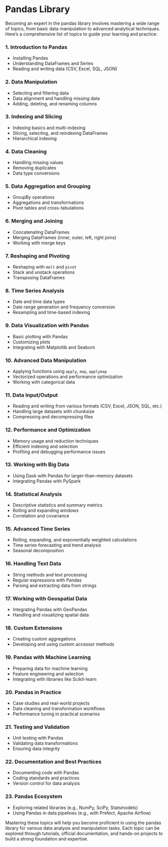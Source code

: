 # Pandas Library
Becoming an expert in the pandas library involves mastering a wide range of topics, from basic data manipulation to advanced analytical techniques. Here’s a comprehensive list of topics to guide your learning and practice:

### **1. Introduction to Pandas**
- Installing Pandas
- Understanding DataFrames and Series
- Reading and writing data (CSV, Excel, SQL, JSON)

### **2. Data Manipulation**
- Selecting and filtering data
- Data alignment and handling missing data
- Adding, deleting, and renaming columns

### **3. Indexing and Slicing**
- Indexing basics and multi-indexing
- Slicing, selecting, and reindexing DataFrames
- Hierarchical indexing

### **4. Data Cleaning**
- Handling missing values
- Removing duplicates
- Data type conversions

### **5. Data Aggregation and Grouping**
- GroupBy operations
- Aggregations and transformations
- Pivot tables and cross-tabulations

### **6. Merging and Joining**
- Concatenating DataFrames
- Merging DataFrames (inner, outer, left, right joins)
- Working with merge keys

### **7. Reshaping and Pivoting**
- Reshaping with `melt` and `pivot`
- Stack and unstack operations
- Transposing DataFrames

### **8. Time Series Analysis**
- Date and time data types
- Date range generation and frequency conversion
- Resampling and time-based indexing

### **9. Data Visualization with Pandas**
- Basic plotting with Pandas
- Customizing plots
- Integrating with Matplotlib and Seaborn

### **10. Advanced Data Manipulation**
- Applying functions using `apply`, `map`, `applymap`
- Vectorized operations and performance optimization
- Working with categorical data

### **11. Data Input/Output**
- Reading and writing from various formats (CSV, Excel, JSON, SQL, etc.)
- Handling large datasets with chunksize
- Compressing and decompressing files

### **12. Performance and Optimization**
- Memory usage and reduction techniques
- Efficient indexing and selection
- Profiling and debugging performance issues

### **13. Working with Big Data**
- Using Dask with Pandas for larger-than-memory datasets
- Integrating Pandas with PySpark

### **14. Statistical Analysis**
- Descriptive statistics and summary metrics
- Rolling and expanding windows
- Correlation and covariance

### **15. Advanced Time Series**
- Rolling, expanding, and exponentially weighted calculations
- Time series forecasting and trend analysis
- Seasonal decomposition

### **16. Handling Text Data**
- String methods and text processing
- Regular expressions with Pandas
- Parsing and extracting data from strings

### **17. Working with Geospatial Data**
- Integrating Pandas with GeoPandas
- Handling and visualizing spatial data

### **18. Custom Extensions**
- Creating custom aggregations
- Developing and using custom accessor methods

### **19. Pandas with Machine Learning**
- Preparing data for machine learning
- Feature engineering and selection
- Integrating with libraries like Scikit-learn

### **20. Pandas in Practice**
- Case studies and real-world projects
- Data cleaning and transformation workflows
- Performance tuning in practical scenarios

### **21. Testing and Validation**
- Unit testing with Pandas
- Validating data transformations
- Ensuring data integrity

### **22. Documentation and Best Practices**
- Documenting code with Pandas
- Coding standards and practices
- Version control for data analysis

### **23. Pandas Ecosystem**
- Exploring related libraries (e.g., NumPy, SciPy, Statsmodels)
- Using Pandas in data pipelines (e.g., with Prefect, Apache Airflow)

Mastering these topics will help you become proficient in using the pandas library for various data analysis and manipulation tasks. Each topic can be explored through tutorials, official documentation, and hands-on projects to build a strong foundation and expertise.